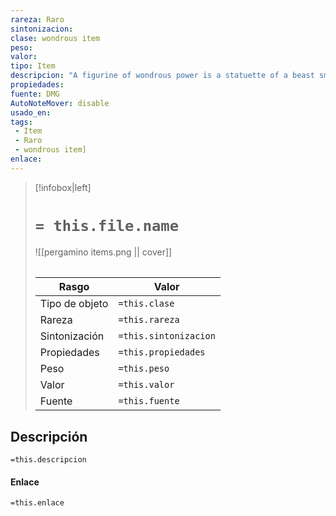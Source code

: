 ```yaml
---
rareza: Raro
sintonizacion: 
clase: wondrous item
peso: 
valor: 
tipo: Item
descripcion: "A figurine of wondrous power is a statuette of a beast small enough to fit in a pocket. If you use an action to speak the command word and throw the figurine to a point on the ground within 60 feet of you, the figurine becomes a living creature. If the space where the creature would appear is occupied by other creatures or objects, or if there isn&#x27;t enough space for the creature, the figurine doesn&#x27;t become a creature.The creature is friendly to you and your companions. It understands your languages and obeys your spoken commands. If you issue no commands, the creature defends itself but takes no other actions.The creature exists for a duration specific to each figurine. At the end of the duration, the creature reverts to its figurine form. It reverts to a figurine early if it drops to 0 hit points or if you use an action to speak the command word again while touching it. When the creature becomes a figurine again, its property can&#x27;t be used again until a certain amount of time has passed, as specified in the figurine&#x27;s description.Marble Elephant.This marble statuette is about 4 inches high and long. It can become an elephant for up to 24 hours. Once it has been used, it can&#x27;t be used again until 7 days have passed."
propiedades: 
fuente: DMG
AutoNoteMover: disable
usado_en:  
tags: 
 - Item
 - Raro
 - wondrous item]
enlace: 
---
```


> [!infobox|left]
>  # `= this.file.name`
> ![[pergamino items.png || cover]]
> ######   
> |Rasgo | Valor |
> | --- | --- |
> | Tipo de objeto| `=this.clase`|
>  | Rareza| `=this.rareza`|
> | Sintonización | `=this.sintonizacion` |
> | Propiedades | `=this.propiedades` |
>  | Peso | `=this.peso` |
> | Valor | `=this.valor` |
> | Fuente | `=this.fuente` |


## Descripción
`=this.descripcion`

#### Enlace
`=this.enlace`